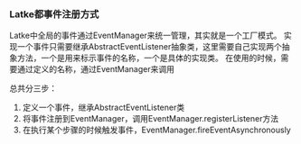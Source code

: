 ### Latke都事件注册方式

Latke中全局的事件通过EventManager来统一管理，其实就是一个工厂模式。
实现一个事件只需要继承AbstractEventListener抽象类，这里需要自己实现两个抽象方法，一个是用来标示事件的名称，一个是具体的实现类。
在使用的时候，需要通过定义的名称，通过EventManager来调用

总共分三步：

1. 定义一个事件，继承AbstractEventListener类
2. 将事件注册到EventManager，调用EventManager.registerListener方法
3. 在执行某个步骤的时候触发事件，EventManager.fireEventAsynchronously
